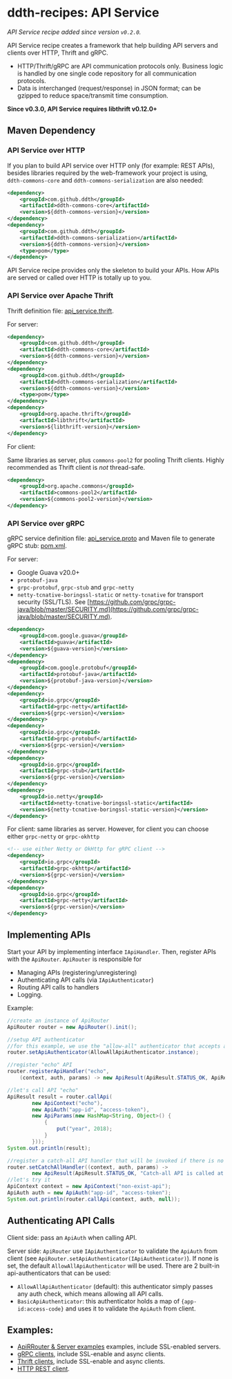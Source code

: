 # ddth-recipes: API Service

_API Service recipe added since version `v0.2.0`._

API Service recipe creates a framework that help building API servers and clients over HTTP, Thrift and gRPC.

- HTTP/Thrift/gRPC are API communication protocols only. Business logic is handled by one single code repository for all communication protocols.
- Data is interchanged (request/response) in JSON format; can be gzipped to reduce space/transmit time consumption.

**Since v0.3.0, API Service requires libthrift v0.12.0+**

## Maven Dependency

### API Service over HTTP

If you plan to build API service over HTTP only (for example: REST APIs),
besides libraries required by the web-framework your project is using,
`ddth-commons-core` and `ddth-commons-serialization` are also needed:

```xml
<dependency>
    <groupId>com.github.ddth</groupId>
    <artifactId>ddth-commons-core</artifactId>
    <version>${ddth-commons-version}</version>
</dependency>
<dependency>
    <groupId>com.github.ddth</groupId>
    <artifactId>ddth-commons-serialization</artifactId>
    <version>${ddth-commons-version}</version>
    <type>pom</type>
</dependency>
```

API Service recipe provides only the skeleton to build your APIs.
How APIs are served or called over HTTP is totally up to you.

### API Service over Apache Thrift

Thrift definition file: [api_service.thrift](thrift/api_service.thrift).

For server:

```xml
<dependency>
    <groupId>com.github.ddth</groupId>
    <artifactId>ddth-commons-core</artifactId>
    <version>${ddth-commons-version}</version>
</dependency>
<dependency>
    <groupId>com.github.ddth</groupId>
    <artifactId>ddth-commons-serialization</artifactId>
    <version>${ddth-commons-version}</version>
    <type>pom</type>
</dependency>
<dependency>
    <groupId>org.apache.thrift</groupId>
	<artifactId>libthrift</artifactId>
	<version>${libthrift-version}</version>
</dependency>
```

For client:

Same libraries as server, plus `commons-pool2` for pooling Thrift clients.
Highly recommended as Thrift client is _not_ thread-safe.

```xml
<dependency>
    <groupId>org.apache.commons</groupId>
    <artifactId>commons-pool2</artifactId>
    <version>${commons-pool2-version}</version>
</dependency>
```

### API Service over gRPC

gRPC service definition file: [api_service.proto](grpc/api_service.proto) and Maven file to generate gRPC stub: [pom.xml](grpc/pom.xml).

For server:

- Google Guava v20.0+
- `protobuf-java`
- `grpc-protobuf`, `grpc-stub` and `grpc-netty`
- `netty-tcnative-boringssl-static` or `netty-tcnative` for transport security (SSL/TLS). See [https://github.com/grpc/grpc-java/blob/master/SECURITY.md](https://github.com/grpc/grpc-java/blob/master/SECURITY.md).

```xml
<dependency>
    <groupId>com.google.guava</groupId>
	<artifactId>guava</artifactId>
	<version>${guava-version}</version>
</dependency>
<dependency>
    <groupId>com.google.protobuf</groupId>
    <artifactId>protobuf-java</artifactId>
    <version>${protobuf-java-version}</version>
</dependency>
<dependency>
    <groupId>io.grpc</groupId>
    <artifactId>grpc-netty</artifactId>
    <version>${grpc-version}</version>
</dependency>
<dependency>
    <groupId>io.grpc</groupId>
    <artifactId>grpc-protobuf</artifactId>
    <version>${grpc-version}</version>
</dependency>
<dependency>
    <groupId>io.grpc</groupId>
    <artifactId>grpc-stub</artifactId>
    <version>${grpc-version}</version>
</dependency>
<dependency>
    <groupId>io.netty</groupId>
    <artifactId>netty-tcnative-boringssl-static</artifactId>
    <version>${netty-tcnative-boringssl-static-version}</version>
</dependency>
```

For client: same libraries as server. However, for client you can choose either `grpc-netty` or `grpc-okhttp`

```xml
<!-- use either Netty or OkHttp for gRPC client -->
<dependency>
    <groupId>io.grpc</groupId>
    <artifactId>grpc-okhttp</artifactId>
    <version>${grpc-version}</version>
</dependency>
<dependency>
    <groupId>io.grpc</groupId>
    <artifactId>grpc-netty</artifactId>
    <version>${grpc-version}</version>
</dependency>
```

## Implementing APIs

Start your API by implementing interface `IApiHandler`. Then, register APIs with the `ApiRouter`.
`ApiRouter` is responsible for
- Managing APIs (registering/unregistering)
- Authenticating API calls (via `IApiAuthenticator`)
- Routing API calls to handlers
- Logging.

Example:

```java
//create an instance of ApiRouter
ApiRouter router = new ApiRouter().init();

//setup API authenticator
//for this example, we use the "allow-all" authenticator that accepts any API calls
router.setApiAuthenticator(AllowAllApiAuthenticator.instance);

//register "echo" API
router.registerApiHandler("echo",
    (context, auth, params) -> new ApiResult(ApiResult.STATUS_OK, ApiResult.MSG_OK, params.getAllParams()));

//let's call API "echo"
ApiResult result = router.callApi(
        new ApiContext("echo"),
        new ApiAuth("app-id", "access-token"),
        new ApiParams(new HashMap<String, Object>() {
            {
                put("year", 2018);
            }
        }));
System.out.println(result);

//register a catch-all API handler that will be invoked if there is no matched api-handler to handle an API call
router.setCatchAllHandler((context, auth, params) -> 
        new ApiResult(ApiResult.STATUS_OK, "Catch-all API is called at " + new Date()));
//let's try it
ApiContext context = new ApiContext("non-exist-api");
ApiAuth auth = new ApiAuth("app-id", "access-token");
System.out.println(router.callApi(context, auth, null));
```

## Authenticating API Calls

Client side: pass an `ApiAuth` when calling API.

Server side: `ApiRouter` use `IApiAuthenticator` to validate the `ApiAuth` from client (see `ApiRouter.setApiAuthenticator(IApiAuthenticator)`).
If none is set, the default `AllowAllApiAuthenticator` will be used.
There are 2 built-in api-authenticators that can be used:
- `AllowAllApiAuthenticator` (default): this authenticator simply passes any auth check, which means allowing all API calls.
- `BasicApiAuthenticator`: this authenticator holds a map of `{app-id:access-code}` and uses it to validate the `ApiAuth` from client.

## Examples:

- [ApiRRouter & Server examples](../../../../../../../test/java/com/github/ddth/recipes/qnd/apiservice/) examples, include SSL-enabled servers.
- [gRPC clients](../../../../../../../test/java/com/github/ddth/recipes/qnd/apiservice/grpc), include SSL-enable and async clients.
- [Thrift clients](../../../../../../../test/java/com/github/ddth/recipes/qnd/apiservice/thrift), include SSL-enable and async clients.
- [HTTP REST client](../../../../../../../test/java/com/github/ddth/recipes/qnd/apiservice/rest).
